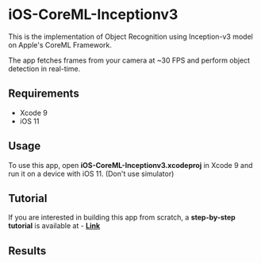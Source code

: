 # iOS-CoreML-Inceptionv3

This is the implementation of Object Recognition using Inception-v3 model on Apple's CoreML Framework.

The app fetches frames from your camera at ~30 FPS and perform object detection in real-time.

## Requirements

- Xcode 9 
- iOS 11

## Usage

To use this app, open **iOS-CoreML-Inceptionv3.xcodeproj** in Xcode 9 and run it on a device with iOS 11. (Don't use simulator)

## Tutorial

If you are interested in building this app from scratch, a **step-by-step tutorial** is available at - [**Link**](https://sriraghu.com/2017/06/15/computer-vision-in-ios-object-recognition/)

## Results


